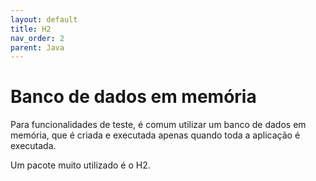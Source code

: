 ```yaml
---
layout: default
title: H2
nav_order: 2
parent: Java
---
```


# Banco de dados em memória

Para funcionalidades de teste, é comum utilizar um banco de dados em memória, que é criada e executada apenas quando toda a aplicação é executada.

Um pacote muito utilizado é o H2.


